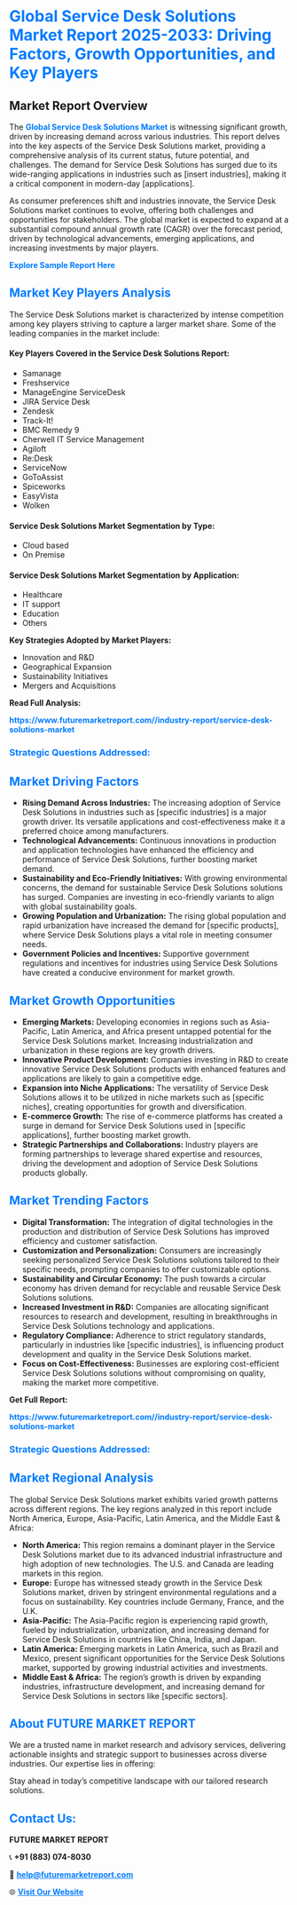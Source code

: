 <h1 style="color: #007BFF;">Global Service Desk Solutions Market Report 2025-2033: Driving Factors, Growth Opportunities, and Key Players</h1>

<section id="overview">
<h2>Market Report Overview</h2>
<p>The <a href="https://www.futuremarketreport.com//industry-report/service-desk-solutions-market" style="color: #007BFF; text-decoration: none;"><strong>Global Service Desk Solutions Market</strong></a> is witnessing significant growth, driven by increasing demand across various industries. This report delves into the key aspects of the Service Desk Solutions market, providing a comprehensive analysis of its current status, future potential, and challenges. The demand for Service Desk Solutions has surged due to its wide-ranging applications in industries such as [insert industries], making it a critical component in modern-day [applications].</p>
<p>As consumer preferences shift and industries innovate, the Service Desk Solutions market continues to evolve, offering both challenges and opportunities for stakeholders. The global market is expected to expand at a substantial compound annual growth rate (CAGR) over the forecast period, driven by technological advancements, emerging applications, and increasing investments by major players.</p>
</section>

<section id="overview">
<p><a href="https://www.futuremarketreport.com//request-sample/reportId=47962" style="color: #007BFF; text-decoration: none;"><strong>Explore Sample Report Here</strong></a></p>
</section>

<section id="key-players">
<h2 style="color: #007BFF;">Market Key Players Analysis</h2>
<p>The Service Desk Solutions market is characterized by intense competition among key players striving to capture a larger market share. Some of the leading companies in the market include:</p>
<h4>Key Players Covered in the Service Desk Solutions Report:</h4>
<ul><li>Samanage</li><li>Freshservice</li><li>ManageEngine ServiceDesk</li><li>JIRA Service Desk</li><li>Zendesk</li><li>Track-It!</li><li>BMC Remedy 9</li><li>Cherwell IT Service Management</li><li>Agiloft</li><li>Re:Desk</li><li>ServiceNow</li><li>GoToAssist</li><li>Spiceworks</li><li>EasyVista</li><li>Wolken</li></ul>
<h4>Service Desk Solutions Market Segmentation by Type:</h4>
<ul><li>Cloud based</li><li>On Premise</li></ul>

<h4>Service Desk Solutions Market Segmentation by Application:</h4>
<ul><li>Healthcare</li><li>IT support</li><li>Education</li><li>Others</li></ul>
<p><strong>Key Strategies Adopted by Market Players:</strong></p>
<ul>
<li>Innovation and R&D</li>
<li>Geographical Expansion</li>
<li>Sustainability Initiatives</li>
<li>Mergers and Acquisitions</li>
</ul>
</section>

<section>
<p><strong>Read Full Analysis: </strong></p><a href="https://www.futuremarketreport.com//industry-report/service-desk-solutions-market" style="color: #007BFF; text-decoration: none;"><strong>https://www.futuremarketreport.com//industry-report/service-desk-solutions-market</strong></a>
<h3 style="color: #007BFF;">Strategic Questions Addressed:</h3>
</section>

<section id="driving-factors">
<h2 style="color: #007BFF;">Market Driving Factors</h2>
<ul>
<li><strong>Rising Demand Across Industries:</strong> The increasing adoption of Service Desk Solutions in industries such as [specific industries] is a major growth driver. Its versatile applications and cost-effectiveness make it a preferred choice among manufacturers.</li>
<li><strong>Technological Advancements:</strong> Continuous innovations in production and application technologies have enhanced the efficiency and performance of Service Desk Solutions, further boosting market demand.</li>
<li><strong>Sustainability and Eco-Friendly Initiatives:</strong> With growing environmental concerns, the demand for sustainable Service Desk Solutions solutions has surged. Companies are investing in eco-friendly variants to align with global sustainability goals.</li>
<li><strong>Growing Population and Urbanization:</strong> The rising global population and rapid urbanization have increased the demand for [specific products], where Service Desk Solutions plays a vital role in meeting consumer needs.</li>
<li><strong>Government Policies and Incentives:</strong> Supportive government regulations and incentives for industries using Service Desk Solutions have created a conducive environment for market growth.</li>
</ul>
</section>

<section id="growth-opportunities">
<h2 style="color: #007BFF;">Market Growth Opportunities</h2>
<ul>
<li><strong>Emerging Markets:</strong> Developing economies in regions such as Asia-Pacific, Latin America, and Africa present untapped potential for the Service Desk Solutions market. Increasing industrialization and urbanization in these regions are key growth drivers.</li>
<li><strong>Innovative Product Development:</strong> Companies investing in R&D to create innovative Service Desk Solutions products with enhanced features and applications are likely to gain a competitive edge.</li>
<li><strong>Expansion into Niche Applications:</strong> The versatility of Service Desk Solutions allows it to be utilized in niche markets such as [specific niches], creating opportunities for growth and diversification.</li>
<li><strong>E-commerce Growth:</strong> The rise of e-commerce platforms has created a surge in demand for Service Desk Solutions used in [specific applications], further boosting market growth.</li>
<li><strong>Strategic Partnerships and Collaborations:</strong> Industry players are forming partnerships to leverage shared expertise and resources, driving the development and adoption of Service Desk Solutions products globally.</li>
</ul>
</section>

<section id="trending-factors">
<h2 style="color: #007BFF;">Market Trending Factors</h2>
<ul>
<li><strong>Digital Transformation:</strong> The integration of digital technologies in the production and distribution of Service Desk Solutions has improved efficiency and customer satisfaction.</li>
<li><strong>Customization and Personalization:</strong> Consumers are increasingly seeking personalized Service Desk Solutions solutions tailored to their specific needs, prompting companies to offer customizable options.</li>
<li><strong>Sustainability and Circular Economy:</strong> The push towards a circular economy has driven demand for recyclable and reusable Service Desk Solutions solutions.</li>
<li><strong>Increased Investment in R&D:</strong> Companies are allocating significant resources to research and development, resulting in breakthroughs in Service Desk Solutions technology and applications.</li>
<li><strong>Regulatory Compliance:</strong> Adherence to strict regulatory standards, particularly in industries like [specific industries], is influencing product development and quality in the Service Desk Solutions market.</li>
<li><strong>Focus on Cost-Effectiveness:</strong> Businesses are exploring cost-efficient Service Desk Solutions solutions without compromising on quality, making the market more competitive.</li>
</ul>
</section>

<section>
<p><strong>Get Full Report: </strong></p><a href="https://www.futuremarketreport.com//industry-report/service-desk-solutions-market" style="color: #007BFF; text-decoration: none;"><strong>https://www.futuremarketreport.com//industry-report/service-desk-solutions-market</strong></a>
<h3 style="color: #007BFF;">Strategic Questions Addressed:</h3>
</section>


<section id="regional-analysis">
<h2 style="color: #007BFF;">Market Regional Analysis</h2>
<p>The global Service Desk Solutions market exhibits varied growth patterns across different regions. The key regions analyzed in this report include North America, Europe, Asia-Pacific, Latin America, and the Middle East & Africa:</p>
<ul>
<li><strong>North America:</strong> This region remains a dominant player in the Service Desk Solutions market due to its advanced industrial infrastructure and high adoption of new technologies. The U.S. and Canada are leading markets in this region.</li>
<li><strong>Europe:</strong> Europe has witnessed steady growth in the Service Desk Solutions market, driven by stringent environmental regulations and a focus on sustainability. Key countries include Germany, France, and the U.K.</li>
<li><strong>Asia-Pacific:</strong> The Asia-Pacific region is experiencing rapid growth, fueled by industrialization, urbanization, and increasing demand for Service Desk Solutions in countries like China, India, and Japan.</li>
<li><strong>Latin America:</strong> Emerging markets in Latin America, such as Brazil and Mexico, present significant opportunities for the Service Desk Solutions market, supported by growing industrial activities and investments.</li>
<li><strong>Middle East & Africa:</strong> The region’s growth is driven by expanding industries, infrastructure development, and increasing demand for Service Desk Solutions in sectors like [specific sectors].</li>
</ul>
</section>

<footer>
<h2 style="color: #007BFF;">About FUTURE MARKET REPORT</h2>
<p>We are a trusted name in market research and advisory services, delivering actionable insights and strategic support to businesses across diverse industries. Our expertise lies in offering:</p>

<p>Stay ahead in today’s competitive landscape with our tailored research solutions.</p>

<h2 style="color: #007BFF;">Contact Us:</h2>
<p><strong>FUTURE MARKET REPORT</strong></p>
<p>📞 <strong>+91 (883) 074-8030</strong></p>
<p>📧 <strong><a href="mailto:help@futuremarketreport.com" style="color: #007BFF;">help@futuremarketreport.com</a></strong></p>
<p>🌐 <strong><a href="https://www.futuremarketreport.com/" style="color: #007BFF;">Visit Our Website</a></strong></p>
</footer>